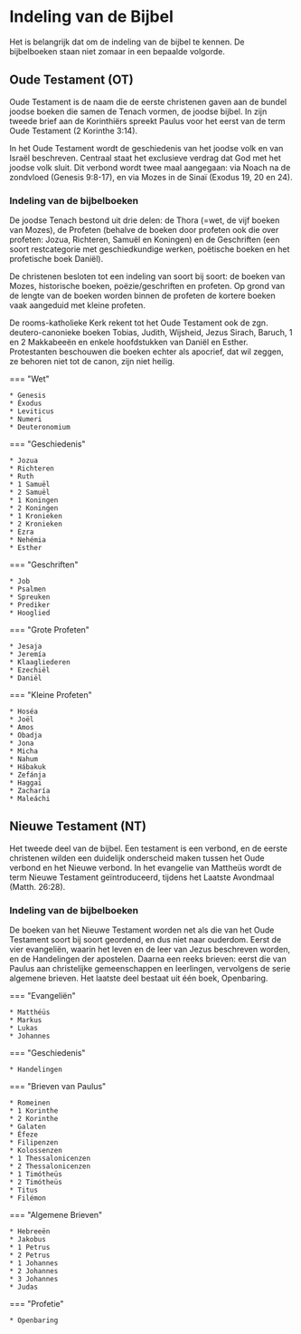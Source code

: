 # Indeling van de Bijbel

Het is belangrijk dat om de indeling van de bijbel te kennen. De bijbelboeken staan niet zomaar in een bepaalde volgorde.

## Oude Testament (OT)

Oude Testament is de naam die de eerste christenen gaven aan de bundel joodse boeken die samen de Tenach vormen, de joodse bijbel. In zijn tweede brief aan de Korinthiërs spreekt Paulus voor het eerst van de term Oude Testament (2 Korinthe 3:14).

In het Oude Testament wordt de geschiedenis van het joodse volk en van Israël beschreven. Centraal staat het exclusieve verdrag dat God met het joodse volk sluit. Dit verbond wordt twee maal aangegaan: via Noach na de zondvloed (Genesis 9:8-17), en via Mozes in de Sinaï (Exodus 19, 20 en 24).

### Indeling van de bijbelboeken 

De joodse Tenach bestond uit drie delen: de Thora (=wet, de vijf boeken van Mozes), de Profeten (behalve de boeken door profeten ook die over profeten: Jozua, Richteren, Samuël en Koningen) en de Geschriften (een soort restcategorie met geschiedkundige werken, poëtische boeken en het profetische boek Daniël). 

De christenen besloten tot een indeling van soort bij soort: de boeken van Mozes, historische boeken, poëzie/geschriften en profeten. Op grond van de lengte van de boeken worden binnen de profeten de kortere boeken vaak aangeduid met kleine profeten.

De rooms-katholieke Kerk rekent tot het Oude Testament ook de zgn. deutero-canonieke boeken Tobias, Judith, Wijsheid, Jezus Sirach, Baruch, 1 en 2 Makkabeeën en enkele hoofdstukken van Daniël en Esther. Protestanten beschouwen die boeken echter als apocrief, dat wil zeggen, ze behoren niet tot de canon, zijn niet heilig.

=== "Wet"

    * Genesis
    * Éxodus
    * Leviticus
    * Numeri
    * Deuteronomium

=== "Geschiedenis"

    * Jozua
    * Richteren
    * Ruth
    * 1 Samuël
    * 2 Samuël
    * 1 Koningen
    * 2 Koningen
    * 1 Kronieken
    * 2 Kronieken
    * Ezra
    * Nehémia
    * Esther

=== "Geschriften"

    * Job
    * Psalmen
    * Spreuken
    * Prediker
    * Hooglied

=== "Grote Profeten"

    * Jesaja
    * Jeremía
    * Klaagliederen
    * Ezechiël
    * Daniël

=== "Kleine Profeten"

    * Hoséa
    * Joël
    * Amos
    * Obadja
    * Jona
    * Micha
    * Nahum
    * Hábakuk
    * Zefánja
    * Haggaï
    * Zacharía
    * Maleáchi


## Nieuwe Testament (NT)

Het tweede deel van de bijbel. Een testament is een verbond, en de eerste christenen wilden een duidelijk onderscheid maken tussen het Oude verbond en het Nieuwe verbond. In het evangelie van Mattheüs wordt de term Nieuwe Testament geïntroduceerd, tijdens het Laatste Avondmaal (Matth. 26:28).

### Indeling van de bijbelboeken

De boeken van het Nieuwe Testament worden net als die van het Oude Testament soort bij soort geordend, en dus niet naar ouderdom. Eerst de vier evangeliën, waarin het leven en de leer van Jezus beschreven worden, en de Handelingen der apostelen. Daarna een reeks brieven: eerst die van Paulus aan christelijke gemeenschappen en leerlingen, vervolgens de serie algemene brieven. Het laatste deel bestaat uit één boek, Openbaring.

=== "Evangeliën"

    * Matthéüs
    * Markus
    * Lukas
    * Johannes

=== "Geschiedenis"

    * Handelingen

=== "Brieven van Paulus"

    * Romeinen
    * 1 Korinthe
    * 2 Korinthe
    * Galaten
    * Éfeze
    * Filipenzen
    * Kolossenzen
    * 1 Thessalonicenzen
    * 2 Thessalonicenzen
    * 1 Timótheüs
    * 2 Timótheüs
    * Titus
    * Filémon

=== "Algemene Brieven"

    * Hebreeën
    * Jakobus
    * 1 Petrus
    * 2 Petrus
    * 1 Johannes
    * 2 Johannes
    * 3 Johannes
    * Judas

=== "Profetie"

    * Openbaring

